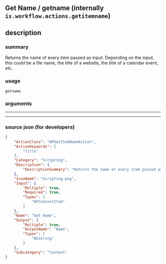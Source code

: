 
## Get Name / getname (internally `is.workflow.actions.getitemname`)


## description

### summary

Returns the name of every item passed as input. Depending on the input, this could be a file name, the title of a website, the title of a calendar event, etc.


### usage
```
getname 
```

### arguments

---



---

### source json (for developers)

```json
{
	"ActionClass": "WFGetItemNameAction",
	"ActionKeywords": [
		"title"
	],
	"Category": "Scripting",
	"Description": {
		"DescriptionSummary": "Returns the name of every item passed as input. Depending on the input, this could be a file name, the title of a website, the title of a calendar event, etc."
	},
	"IconName": "Scripting.png",
	"Input": {
		"Multiple": true,
		"Required": true,
		"Types": [
			"WFContentItem"
		]
	},
	"Name": "Get Name",
	"Output": {
		"Multiple": true,
		"OutputName": "Name",
		"Types": [
			"NSString"
		]
	},
	"Subcategory": "Content"
}
```
